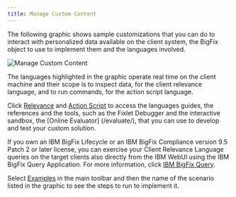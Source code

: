 ```yaml
---
title: Manage Custom Content
---
```


The following graphic shows sample customizations that you can do to interact
with personalized data  available on the client system, the BigFix object to use
to implement them and the languages involved.

![Manage Custom Content](/static/img/manage-custom-content.png)

The languages highlighted in the graphic operate real time on the client machine
and their scope is to inspect  data, for the client relevance language, and to
run commands, for the action script language.

Click [Relevance](/relevance/) and [Action Script](/action-script/) to access 
the languages guides, the  references and the tools, such as the Fixlet
Debugger and the interactive sandbox, the [Online Evaluator] (/evaluate/), that 
you can use to develop and test your custom solution.

If you own an IBM BigFix Lifecycle or an IBM BigFix Compliance version 9.5 Patch 2 
or later license, you can exercise your Client Relevance Language queries on the 
target clients also directly from the IBM WebUI using the IBM BigFix Query 
Application. For more information, click [IBM BigFix Query](https://www.ibm.com/support/knowledgecenter/SSTK87_9.5.0/com.ibm.bigfix.webui.doc/WebUI/Users_Guide/c_bigfix_query.html). 

Select [Examples](/examples/) in the main toolbar and then the name
of the scenario listed in the graphic to  see the steps to run to implement it.
